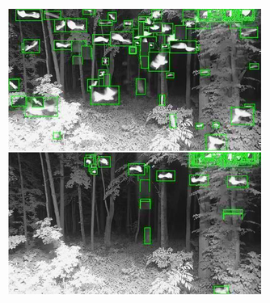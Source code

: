 ![20200706-224432-231437](in/20200706/20200706-224432-231437_0_.jpg)
![20200706-231442-234447](in/20200706/20200706-231442-234447_0_.jpg)
